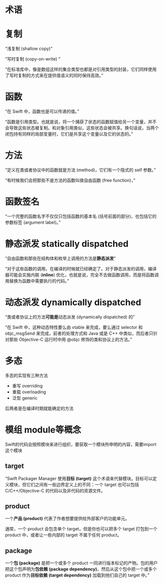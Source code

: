 # 术语

# 复制

“浅复制 (shallow copy)”

“写时复制 (copy-on-write) ”

“在标准库中，像是数组这样的集合类型也都是对引用类型的封装，它们同样使用了写时复制的方式来在提供值语义的同时保持高效。”

# 函数

“在 Swift 中，函数也是可以传递的值。”

“函数是引用类型。也就是说，将一个捕获了状态的函数赋值给另一个变量，并不会导致这些状态被复制。和对象引用类似，这些状态会被共享。换句话说，当两个闭包持有同样的局部变量时，它们是共享这个变量以及它的状态的。”

# 方法

“定义在类或者协议中的函数就是方法 (method)，它们有一个隐式的 self 参数。”

“有时候我们会把那些不是方法的函数叫做自由函数 (free function)，”

# 函数签名

“一个完整的函数名字不仅仅只包括函数的基本名 (括号前面的部分)，也包括它的参数标签 (argument label)。”

# 静态派发 statically dispatched

“自由函数和那些在结构体和枚举上调用的方法是**静态派发**”

“对于这些函数的调用，在编译的时候就已经确定了。对于静态派发的调用，编译器可能会实施内联 (**inline**) 优化，也就是说，完全不去做函数调用，而是将函数调用替换为函数中需要执行的代码。”

# 动态派发 dynamically dispatched

“类或者协议上的方法**可能是**动态派发 (dynamically dispatched) 的”

“在 Swift 中，这种动态特性要么由 vtable 来完成，要么通过 selector 和 objc_msgSend 来完成，前者的处理方式和 Java 或是 C++ 中类似，而后者只针对那些 Objective-C 运行时中用 @objc 修饰的类和协议上的方法。”

# 多态

多态的实现有三种方法

- 重写 overriding
- 重载 overloading
- 泛型 generic

后两者是在编译时期就能确定的方法

# 模组 module等概念

Swift的代码会按照模块来进行组织，要获取一个模块所申明的内容，需要import这个模块

## target

“Swift Packager Manager 使用**目标 (target)** 这个术语来代替模块。目标可以定义模块，但它们之间有一些边界定义上的不同：一个 target 也可以包括 C/C++/Objective-C 的代码以及非代码的资源文件。

## product

一个**产品 (product)** 代表了作者想要提供给外部客户的功能单元。

通常，一个 product 会包含单个 target，但是你也可以把多个 target 打包到一个 product 中，或者让一些内部的 target 不属于任何 product。

## package

一个**包 (package)** 是把一个或多个 product 一同进行版本标记的产物。包的用户把这个包声明为**包依赖 (package dependency)**，然后从这个包中把一个或多个 product 作为**目标依赖 (target dependency)** 加载到他们自己的 target 中。”